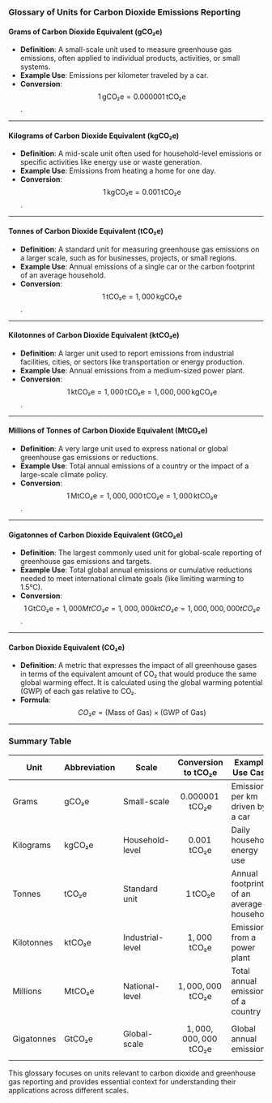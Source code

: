 ### Glossary of Units for Carbon Dioxide Emissions Reporting

#### **Grams of Carbon Dioxide Equivalent (gCO₂e)**
- **Definition**: A small-scale unit used to measure greenhouse gas emissions, often applied to individual products, activities, or small systems.
- **Example Use**: Emissions per kilometer traveled by a car.
- **Conversion**: $$ 1 \, \text{gCO₂e} = 0.000001 \, \text{tCO₂e} $$.

---

#### **Kilograms of Carbon Dioxide Equivalent (kgCO₂e)**
- **Definition**: A mid-scale unit often used for household-level emissions or specific activities like energy use or waste generation.
- **Example Use**: Emissions from heating a home for one day.
- **Conversion**: $$ 1 \, \text{kgCO₂e} = 0.001 \, \text{tCO₂e} $$.

---

#### **Tonnes of Carbon Dioxide Equivalent (tCO₂e)**
- **Definition**: A standard unit for measuring greenhouse gas emissions on a larger scale, such as for businesses, projects, or small regions.
- **Example Use**: Annual emissions of a single car or the carbon footprint of an average household.
- **Conversion**: $$ 1 \, \text{tCO₂e} = 1,000 \, \text{kgCO₂e} $$.

---

#### **Kilotonnes of Carbon Dioxide Equivalent (ktCO₂e)**
- **Definition**: A larger unit used to report emissions from industrial facilities, cities, or sectors like transportation or energy production.
- **Example Use**: Annual emissions from a medium-sized power plant.
- **Conversion**: $$ 1 \, \text{ktCO₂e} = 1,000 \, \text{tCO₂e} = 1,000,000 \, \text{kgCO₂e} $$.

---

#### **Millions of Tonnes of Carbon Dioxide Equivalent (MtCO₂e)**
- **Definition**: A very large unit used to express national or global greenhouse gas emissions or reductions.
- **Example Use**: Total annual emissions of a country or the impact of a large-scale climate policy.
- **Conversion**: $$ 1 \, \text{MtCO₂e} = 1,000,000 \, \text{tCO₂e} = 1,000 \, \text{ktCO₂e} $$.

---

#### **Gigatonnes of Carbon Dioxide Equivalent (GtCO₂e)**
- **Definition**: The largest commonly used unit for global-scale reporting of greenhouse gas emissions and targets.
- **Example Use**: Total global annual emissions or cumulative reductions needed to meet international climate goals (like limiting warming to 1.5°C).
- **Conversion**: $$ 1 \, \text{GtCO₂e} = 1,000 MtCO₂e = 1,000,000 ktCO₂e = 1,000,000,000 tCO₂e $$.

---

#### **Carbon Dioxide Equivalent (CO₂e)**
- **Definition**: A metric that expresses the impact of all greenhouse gases in terms of the equivalent amount of CO₂ that would produce the same global warming effect. It is calculated using the global warming potential (GWP) of each gas relative to CO₂.
- **Formula**:
  $$
  CO₂e = (\text{Mass of Gas}) \times (\text{GWP of Gas})
  $$

---

### Summary Table

| Unit         | Abbreviation | Scale               | Conversion to tCO₂e      | Example Use Case                              |
|--------------|--------------|---------------------|---------------------------|----------------------------------------------|
| Grams        | gCO₂e        | Small-scale         | $$ 0.000001\,\text{tCO₂e} $$ | Emissions per km driven by a car             |
| Kilograms    | kgCO₂e       | Household-level     | $$ 0.001\,\text{tCO₂e}   $$ | Daily household energy use                   |
| Tonnes       | tCO₂e        | Standard unit       | $$ 1\,\text{tCO₂e}       $$ | Annual footprint of an average household     |
| Kilotonnes   | ktCO₂e       | Industrial-level    | $$ 1,000\,\text{tCO₂e}   $$ | Emissions from a power plant                 |
| Millions     | MtCO₂e       | National-level      | $$ 1,000,000\,\text{tCO₂e} $$ | Total annual emissions of a country          |
| Gigatonnes   | GtCO₂e       | Global-scale        | $$ 1,000,000,000\,\text{tCO₂e} $$ | Global annual emissions                      |

This glossary focuses on units relevant to carbon dioxide and greenhouse gas reporting and provides essential context for understanding their applications across different scales.